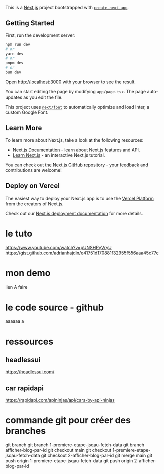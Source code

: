 This is a [Next.js](https://nextjs.org/) project bootstrapped with [`create-next-app`](https://github.com/vercel/next.js/tree/canary/packages/create-next-app).

## Getting Started

First, run the development server:

```bash
npm run dev
# or
yarn dev
# or
pnpm dev
# or
bun dev
```

Open [http://localhost:3000](http://localhost:3000) with your browser to see the result.

You can start editing the page by modifying `app/page.tsx`. The page auto-updates as you edit the file.

This project uses [`next/font`](https://nextjs.org/docs/basic-features/font-optimization) to automatically optimize and load Inter, a custom Google Font.

## Learn More

To learn more about Next.js, take a look at the following resources:

- [Next.js Documentation](https://nextjs.org/docs) - learn about Next.js features and API.
- [Learn Next.js](https://nextjs.org/learn) - an interactive Next.js tutorial.

You can check out [the Next.js GitHub repository](https://github.com/vercel/next.js/) - your feedback and contributions are welcome!

## Deploy on Vercel

The easiest way to deploy your Next.js app is to use the [Vercel Platform](https://vercel.com/new?utm_medium=default-template&filter=next.js&utm_source=create-next-app&utm_campaign=create-next-app-readme) from the creators of Next.js.

Check out our [Next.js deployment documentation](https://nextjs.org/docs/deployment) for more details.


# le tuto
https://www.youtube.com/watch?v=pUNSHPyVryU
https://gist.github.com/adrianhajdin/e41751d170881f32955f556aaa45c77c
# mon demo
lien A faire

# le code source - github

aaaaaa a 

# ressources
## headlessui
https://headlessui.com/

## car rapidapi 
https://rapidapi.com/apininjas/api/cars-by-api-ninjas





# commande git pour créer des branches
git branch
git branch 1-premiere-etape-jsqau-fetch-data
git branch afficher-blog-par-id
git checkout main
git checkout 1-premiere-etape-jsqau-fetch-data
git checkout 2-afficher-blog-par-id
git merge main
git push origin 1-premiere-etape-jsqau-fetch-data
git push origin 2-afficher-blog-par-id